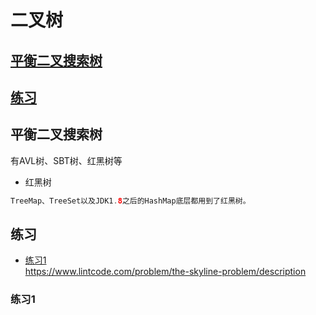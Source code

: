 # 二叉树
## [平衡二叉搜索树](#平衡二叉搜索树)
## [练习](#练习)



## 平衡二叉搜索树
有AVL树、SBT树、红黑树等

* 红黑树
```java
TreeMap、TreeSet以及JDK1.8之后的HashMap底层都用到了红黑树。
```


## 练习
* [练习1](#练习1)   
https://www.lintcode.com/problem/the-skyline-problem/description




### 练习1
```java

```




